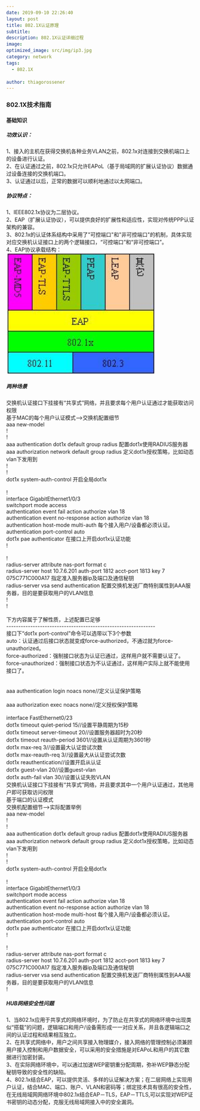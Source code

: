 ```yaml
---
date: 2019-09-10 22:26:40
layout: post
title: 802.1X认证原理
subtitle:
description: 802.1X认证详细过程
image:
optimized_image: src/img/ip3.jpg
category: network
tags:
  - 802.1X

author: thiagorossener
---
```

### 802.1X技术指南

#### 基础知识

##### 功效认识：
1、接入的主机在获得交换机各种业务VLAN之前，802.1x对连接到交换机端口上的设备进行认证。<br>
2、在认证通过之前，802.1x只允许EAPoL（基于局域网的扩展认证协议）数据通过设备连接的交换机端口。<br>
3、认证通过以后，正常的数据可以顺利地通过以太网端口。

##### 协议特点：
1、IEEE802.1x协议为二层协议。<br>
2、EAP（扩展认证协议），可以提供良好的扩展性和适应性，实现对传统PPP认证架构的兼容。<br>
3、802.1x的认证体系结构中采用了"可控端口"和"非可控端口"的机制，具体实现对应交换机认证接口上的两个逻辑接口，“可控端口”和“非可控端口”。<br>
4、EAP协议承载结构：<br>
<img class="img-rounded" src="/src/img/1X.png" alt="Thiago Rossener" width="400">


##### 两种场景
交换机认证接口下挂接有“共享式”网络，并且要求每个用户认证通过才能获取访问权限<br>
基于MAC的每个用户认证模式-->交换机配置细节<br>
aaa new-model <br>
!<br>
!<br>
aaa authentication dot1x default group radius      配置dot1x使用RADIUS服务器<br>
aaa authorization network default group radius    定义dot1x授权策略，比如动态vlan下发用到<br>
!         <br>
!<br>
dot1x system-auth-control     开启全局dot1x<br>
<br>
!<br>
interface GigabitEthernet1/0/3<br>
 switchport mode access<br>
 authentication event fail action authorize vlan 18<br>
 authentication event no-response action authorize vlan 18<br>
 authentication host-mode multi-auth       每个接入用户/设备都必须认证。    <br>
 authentication port-control auto<br>
 dot1x pae authenticator   在接口上开启dot1x认证功能<br>
!<br>
<br>
!<br>
radius-server attribute nas-port format c<br>
radius-server host 10.7.6.201 auth-port 1812 acct-port 1813 key 7 075C771C000A17    指定准入服务器ip及端口及通信秘钥<br>
radius-server vsa send authentication      配置交换机发送厂商特别属性到AAA服务器，目的是要获取用户的VLAN信息<br>
!<br>
!<br>
<br>
下方内容属于了解性质，上述配置已足够<br>
--------------------------------------------------------------<br>
接口下“dot1x port-control”命令可以选带以下3个参数<br>
auto：认证通过后接口状态就变成force-authorized，不通过就为force-unauthorized。<br>
force-authorized：强制接口状态为认证已通过，这样用户就不需要认证了。<br>
force-unauthorized：强制接口状态为不认证通过，这样用户实际上就不能使用接口了。<br>
<br>
<br>
aaa authentication login noacs none//定义认证保护策略<br>
<br>
aaa authorization exec noacs none//定义授权保护策略<br>
<br>
interface FastEthernet0/23<br>
dot1x timeout quiet-period 15//设置平静周期为15秒<br>
dot1x timeout server-timeout 20//设置服务器超时为20秒<br>
dot1x timeout reauth-period 3601//设置从认证周期为3601秒<br>
dot1x max-req 3//设置最大认证尝试次数<br>
dot1x max-reauth-req 3//设置最大从认证尝试次数<br>
dot1x reauthentication//设置开启从认证<br>
dot1x guest-vlan 20//设置guest-vlan<br>
dot1x auth-fail vlan 30//设置认证失败VLAN<br>
交换机认证接口下挂接有“共享式”网络，并且要求其中一个用户认证通过，其他用户即可获取访问权限<br>
基于端口的认证模式<br>
交换机配置细节-->实际配置举例<br>
aaa new-model <br>
!<br>
!<br>
aaa authentication dot1x default group radius      配置dot1x使用RADIUS服务器<br>
aaa authorization network default group radius    定义dot1x授权策略，比如动态vlan下发用到<br>
!         <br>
!<br>
dot1x system-auth-control     开启全局dot1x<br>
<br>
!<br>
interface GigabitEthernet1/0/3<br>
 switchport mode access<br>
 authentication event fail action authorize vlan 18<br>
 authentication event no-response action authorize vlan 18<br>
 authentication host-mode multi-host     每个接入用户/设备都必须认证。    <br>
 authentication port-control auto<br>
 dot1x pae authenticator   在接口上开启dot1x认证功能<br>
!<br>
<br>
!<br>
radius-server attribute nas-port format c<br>
radius-server host 10.7.6.201 auth-port 1812 acct-port 1813 key 7 075C771C000A17    指定准入服务器ip及端口及通信秘钥<br>
radius-server vsa send authentication      配置交换机发送厂商特别属性到AAA服务器，目的是要获取用户的VLAN信息<br>
!<br>

##### HUB网络安全性问题
1、当802.1x应用于共享式的网络环境时，为了防止在共享式的网络环境中出现类似“搭载”的问题，逻辑端口和用户/设备需形成一一对应关系，并且各逻辑端口之间的认证过程和结果相互独立。<br>
2、在共享式网络中，用户之间共享接入物理媒介，接入网络的管理控制必须兼顾用户接入控制和用户数据安全，可以采用的安全措施是对EAPoL和用户的其它数据进行加密封装。<br>
3、在实际网络环境中，可以通过加速WEP密钥重分配周期，弥补WEP静态分配秘钥导致的安全性的缺陷。<br>
4、802.1x结合EAP，可以提供灵活、多样的认证解决方案；在二层网络上实现用户认证，结合MAC、端口、账户、VLAN和密码等；绑定技术具有很高的安全性，在无线局域网网络环境中802.1x结合EAP－TLS，EAP－TTLS,可以实现对WEP证书密钥的动态分配，克服无线局域网接入中的安全漏洞。<br>

